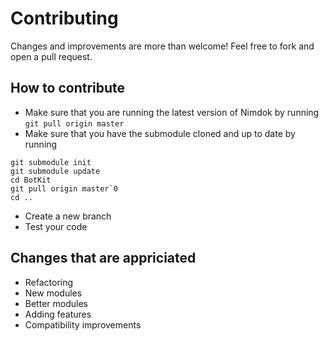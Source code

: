 # Contributing
Changes and improvements are more than welcome! Feel free to fork and open a pull request.

## How to contribute
 - Make sure that you are running the latest version of Nimdok by running `git pull origin master`
 - Make sure that you have the submodule cloned and up to date by running
```
git submodule init
git submodule update
cd BotKit
git pull origin master`0
cd ..
```
 - Create a new branch
 - Test your code

## Changes that are appriciated
 - Refactoring
 - New modules
 - Better modules
 - Adding features
 - Compatibility improvements
